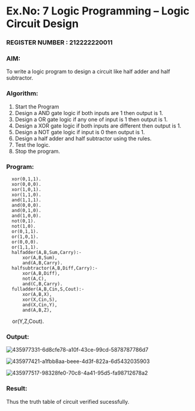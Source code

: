# Ex.No: 7  Logic Programming –  Logic Circuit Design                                    
### REGISTER NUMBER : 212222220011
### AIM: 
To write a logic program to design a circuit like half adder and half subtractor.
###  Algorithm:
1. Start the Program
2. Design a AND gate logic if both inputs are 1 then output is 1.
3. Design a OR gate logic if any one of input is 1 then output is 1.
4. Design a XOR gate logic if both inputs are different then output is 1.
5. Design a NOT gate logic if input is 0 then output is 1.
6. Design a half adder and half subtractor using the rules.
7. Test the logic.
8. Stop the program.

### Program:

      xor(0,1,1).
      xor(0,0,0).
      xor(1,0,1).
      xor(1,1,0).
      and(1,1,1).
      and(0,0,0).
      and(0,1,0).
      and(1,0,0).
      not(0,1).
      not(1,0).
      or(0,1,1).
      or(1,0,1).
      or(0,0,0).
      or(1,1,1).
      halfadder(A,B,Sum,Carry):-
          xor(A,B,Sum),
          and(A,B,Carry).
      halfsubtractor(A,B,Diff,Carry):-
          xor(A,B,Diff),
          not(A,C),
          and(C,B,Carry).
      fulladder(A,B,Cin,S,Cout):-
          xor(A,B,X),
          xor(X,Cin,S),
          and(X,Cin,Y),
          and(A,B,Z),
          or(Y,Z,Cout).

### Output:
![435977331-6d8cfe78-a10f-43ce-99cd-5878787786d7](https://github.com/user-attachments/assets/e9ce029e-2073-486c-9ed7-e11d4ad1a7c1)

![435977421-a1fbb8aa-beee-4d3f-822a-6d5432035903](https://github.com/user-attachments/assets/a41134c6-ae14-4c4e-bccd-9ea55fed2627)

![435977517-98328fe0-70c8-4a41-95d5-fa98712678a2](https://github.com/user-attachments/assets/e7f9c314-b273-432d-abd0-3f56c8abe331)

### Result:
Thus the truth table of circuit verified sucessfully.
